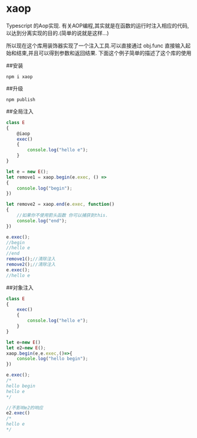 # xaop

Typescript 的Aop实现.
有关AOP编程,其实就是在函数的运行时注入相应的代码,以达到分离实现的目的.(简单的说就是这样...)

所以现在这个库用装饰器实现了一个注入工具.可以直接通过 obj.func 直接输入起始和结束,并且可以得到参数和返回结果.
下面这个例子简单的描述了这个库的使用


##安装
```
npm i xaop
```
##升级
```
npm publish
```
##全局注入
```ts
class E
{
    @iaop
    exec()
    {
        console.log("hello e");
    }
}

let e = new E();
let remove1 = xaop.begin(e.exec, () =>
{
    console.log("begin");
})

let remove2 = xaop.end(e.exec, function()
{
    //如果你不使用箭头函数 你可以捕获到this.
    console.log("end");
})

e.exec();
//begin
//hello e
//end
remove1();//清除注入
remove2();//清除注入
e.exec();
//hello e
```



##对象注入
```ts
class E
{
    exec()
    {
        console.log("hello e");
    }
}

let e=new E()
let e2=new E();
xaop.begin(e,e.exec,()=>{
    console.log("hello begin");
})

e.exec();
/*
hello begin
hello e
*/

//不影响e2的响应
e2.exec()
/*
hello e
*/
```